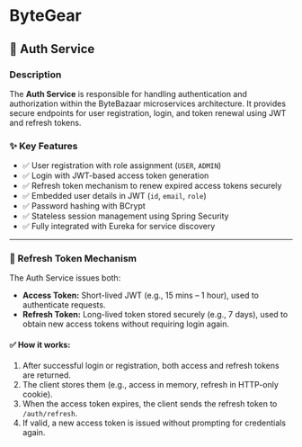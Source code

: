 # ByteGear

## 🔐 Auth Service

### Description

The **Auth Service** is responsible for handling authentication and authorization within the ByteBazaar microservices architecture. It provides secure endpoints for user registration, login, and token renewal using JWT and refresh tokens.

### ✨ Key Features

- ✅ User registration with role assignment (`USER`, `ADMIN`)
- ✅ Login with JWT-based access token generation
- ✅ Refresh token mechanism to renew expired access tokens securely
- ✅ Embedded user details in JWT (`id`, `email`, `role`)
- ✅ Password hashing with BCrypt
- ✅ Stateless session management using Spring Security
- ✅ Fully integrated with Eureka for service discovery

---

### 🔄 Refresh Token Mechanism

The Auth Service issues both:
- **Access Token:** Short-lived JWT (e.g., 15 mins – 1 hour), used to authenticate requests.
- **Refresh Token:** Long-lived token stored securely (e.g., 7 days), used to obtain new access tokens without requiring login again.

#### ✅ How it works:

1. After successful login or registration, both access and refresh tokens are returned.
2. The client stores them (e.g., access in memory, refresh in HTTP-only cookie).
3. When the access token expires, the client sends the refresh token to `/auth/refresh`.
4. If valid, a new access token is issued without prompting for credentials again.

